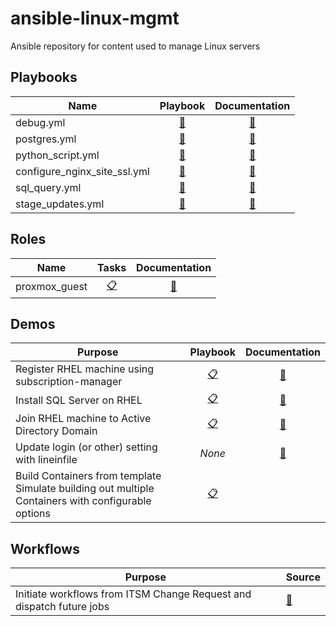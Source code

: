 # ansible-linux-mgmt

Ansible repository for content used to manage Linux servers

## Playbooks

| Name | Playbook | Documentation |
| --- | :---: | :---: |
| debug.yml | [📕](./playbooks/debug.yml) | [📝](./playbooks/docs/debug.md) |
| postgres.yml | [📕](./playbooks/postgres.yml) | [📝](./playbooks/docs/postgres.md) |
| python_script.yml | [📕](./playbooks/python_script.yml) | [📝](./playbooks/docs/python_script.md) |
| configure_nginx_site_ssl.yml | [📕](./playbooks/configure_nginx_site_ssl.yml) | [📝](./playbooks/docs/configure_nginx_site_ssl.md) |
| sql_query.yml | [📕](./playbooks/sql_query.yml) | [📝](./playbooks/docs/sql_query.md) |
| stage_updates.yml | [📕](./playbooks/stage_updates.yml) | [📝](./playbooks/docs/stage_updates.md) |

## Roles

| Name | Tasks | Documentation |
| --- | :---: | :---: |
| proxmox_guest | [📋](./roles/proxmox_guest/tasks/main.yml) | [📝](./roles/proxmox_guest/README.md) |

## Demos

| Purpose | Playbook | Documentation |
| --- | :---: | :---: |
| Register RHEL machine using subscription-manager | [📋](./demos/rhsm.yml) | [📝](./demos/docs/rhsm.md) |
| Install SQL Server on RHEL | [📋](./demos/sqlserver-rhel.yml) | [📝](./demos/docs/sqlserver-rhel.md) |
| Join RHEL machine to Active Directory Domain | [📋](./demos/join_ad_domain.yml) | [📝](./demos/docs/join-ad-domain.md) |
| Update login (or other) setting with lineinfile | _None_ | [📝](./demos/docs/min-pass-change.md) |
| Build Containers from template<br>Simulate building out multiple Containers with configurable options | [📋](./demos/proxmox_container_build.yml) | |


## Workflows

| Purpose | Source |
| --- | --- |
| Initiate workflows from ITSM Change Request and dispatch future jobs | [📝](./workflows/patching/README.md) |